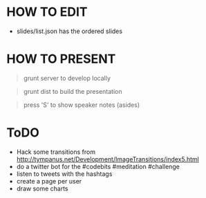 HOW TO EDIT
===========

* slides/list.json has the ordered slides


HOW TO PRESENT
==============
> grunt server
to develop locally

> grunt dist
to build the presentation

> press 'S'
to show speaker notes (asides)



ToDO
====
* Hack some transitions from http://tympanus.net/Development/ImageTransitions/index5.html
* do a twitter bot for the #codebits #meditation #challenge
 * listen to tweets with the hashtags
 * create a page per user
 * draw some charts
